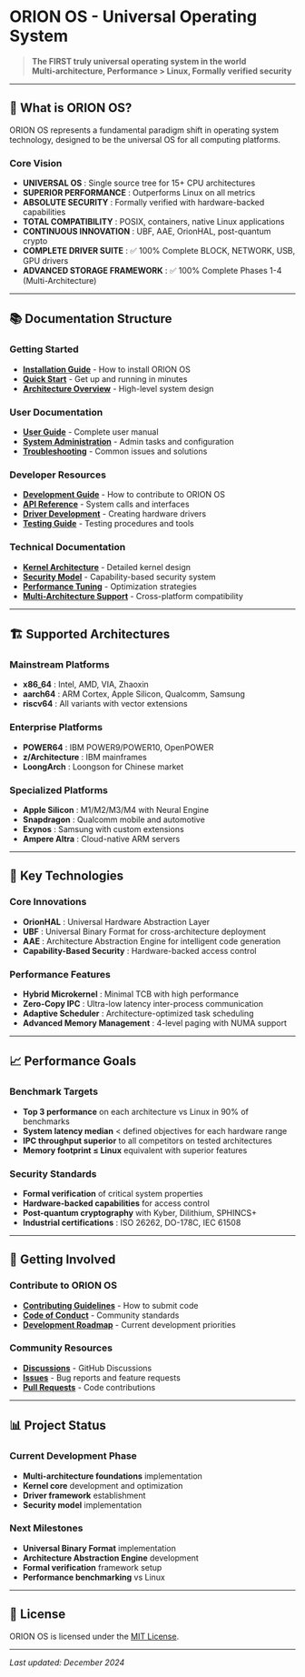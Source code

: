 # ORION OS - Universal Operating System

> **The FIRST truly universal operating system in the world**  
> **Multi-architecture, Performance > Linux, Formally verified security**

---

## 🚀 **What is ORION OS?**

ORION OS represents a fundamental paradigm shift in operating system technology, designed to be the universal OS for all computing platforms.

### **Core Vision**
- **UNIVERSAL OS** : Single source tree for 15+ CPU architectures
- **SUPERIOR PERFORMANCE** : Outperforms Linux on all metrics
- **ABSOLUTE SECURITY** : Formally verified with hardware-backed capabilities
- **TOTAL COMPATIBILITY** : POSIX, containers, native Linux applications
- **CONTINUOUS INNOVATION** : UBF, AAE, OrionHAL, post-quantum crypto
- **COMPLETE DRIVER SUITE** : ✅ 100% Complete BLOCK, NETWORK, USB, GPU drivers
- **ADVANCED STORAGE FRAMEWORK** : ✅ 100% Complete Phases 1-4 (Multi-Architecture)

---

## 📚 **Documentation Structure**

### **Getting Started**
- **[Installation Guide](Installation-Guide)** - How to install ORION OS
- **[Quick Start](Quick-Start)** - Get up and running in minutes
- **[Architecture Overview](Architecture-Overview)** - High-level system design

### **User Documentation**
- **[User Guide](User-Guide)** - Complete user manual
- **[System Administration](System-Administration)** - Admin tasks and configuration
- **[Troubleshooting](Troubleshooting)** - Common issues and solutions

### **Developer Resources**
- **[Development Guide](Development-Guide)** - How to contribute to ORION OS
- **[API Reference](API-Reference)** - System calls and interfaces
- **[Driver Development](Driver-Development)** - Creating hardware drivers
- **[Testing Guide](Testing-Guide)** - Testing procedures and tools

### **Technical Documentation**
- **[Kernel Architecture](Kernel-Architecture)** - Detailed kernel design
- **[Security Model](Security-Model)** - Capability-based security system
- **[Performance Tuning](Performance-Tuning)** - Optimization strategies
- **[Multi-Architecture Support](Multi-Architecture-Support)** - Cross-platform compatibility

---

## 🏗️ **Supported Architectures**

### **Mainstream Platforms**
- **x86_64** : Intel, AMD, VIA, Zhaoxin
- **aarch64** : ARM Cortex, Apple Silicon, Qualcomm, Samsung
- **riscv64** : All variants with vector extensions

### **Enterprise Platforms**
- **POWER64** : IBM POWER9/POWER10, OpenPOWER
- **z/Architecture** : IBM mainframes
- **LoongArch** : Loongson for Chinese market

### **Specialized Platforms**
- **Apple Silicon** : M1/M2/M3/M4 with Neural Engine
- **Snapdragon** : Qualcomm mobile and automotive
- **Exynos** : Samsung with custom extensions
- **Ampere Altra** : Cloud-native ARM servers

---

## 🔧 **Key Technologies**

### **Core Innovations**
- **OrionHAL** : Universal Hardware Abstraction Layer
- **UBF** : Universal Binary Format for cross-architecture deployment
- **AAE** : Architecture Abstraction Engine for intelligent code generation
- **Capability-Based Security** : Hardware-backed access control

### **Performance Features**
- **Hybrid Microkernel** : Minimal TCB with high performance
- **Zero-Copy IPC** : Ultra-low latency inter-process communication
- **Adaptive Scheduler** : Architecture-optimized task scheduling
- **Advanced Memory Management** : 4-level paging with NUMA support

---

## 📈 **Performance Goals**

### **Benchmark Targets**
- **Top 3 performance** on each architecture vs Linux in 90% of benchmarks
- **System latency median** < defined objectives for each hardware range
- **IPC throughput superior** to all competitors on tested architectures
- **Memory footprint ≤ Linux** equivalent with superior features

### **Security Standards**
- **Formal verification** of critical system properties
- **Hardware-backed capabilities** for access control
- **Post-quantum cryptography** with Kyber, Dilithium, SPHINCS+
- **Industrial certifications** : ISO 26262, DO-178C, IEC 61508

---

## 🤝 **Getting Involved**

### **Contribute to ORION OS**
- **[Contributing Guidelines](Contributing-Guidelines)** - How to submit code
- **[Code of Conduct](Code-of-Conduct)** - Community standards
- **[Development Roadmap](Development-Roadmap)** - Current development priorities

### **Community Resources**
- **[Discussions](https://github.com/iyotee/Orion/discussions)** - GitHub Discussions
- **[Issues](https://github.com/iyotee/Orion/issues)** - Bug reports and feature requests
- **[Pull Requests](https://github.com/iyotee/Orion/pulls)** - Code contributions

---

## 📊 **Project Status**

### **Current Development Phase**
- **Multi-architecture foundations** implementation
- **Kernel core** development and optimization
- **Driver framework** establishment
- **Security model** implementation

### **Next Milestones**
- **Universal Binary Format** implementation
- **Architecture Abstraction Engine** development
- **Formal verification** framework setup
- **Performance benchmarking** vs Linux

---

## 📄 **License**

ORION OS is licensed under the [MIT License](https://github.com/iyotee/Orion/blob/main/LICENSE).

---

*Last updated: December 2024*
